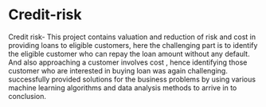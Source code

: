 # Credit-risk
Credit risk- This project contains valuation and reduction of risk and cost in providing loans to eligible customers, here the challenging part is to identify the eligible customer who can repay the loan amount without any default. And also approaching a customer involves cost , hence identifying those customer who are interested in buying loan was again challenging. successfully provided solutions for the business problems by using various machine learning algorithms and data analysis methods to arrive in to conclusion.
